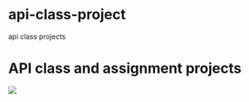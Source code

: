 # api-class-project
api class projects
<h1>API class and assignment projects </h1>
<img src="https://files.realpython.com/media/13-Python-Projects-for-Intermediate-Developers_Watermarked.bb98d44bdb10.jpg"/>

